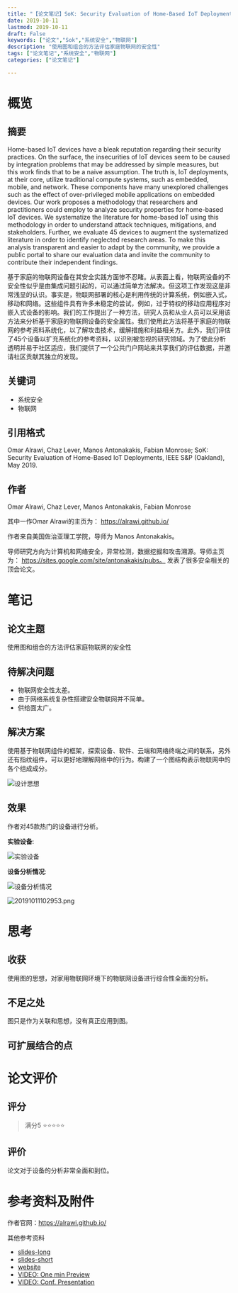 ```yaml
---
title: "【论文笔记】SoK: Security Evaluation of Home-Based IoT Deployments"
date: 2019-10-11
lastmod: 2019-10-11
draft: False
keywords: ["论文","Sok","系统安全","物联网"]
description: "使用图和组合的方法评估家庭物联网的安全性"
tags: ["论文笔记","系统安全","物联网"]
categories: ["论文笔记"]

---
```


# 概览
## 摘要
Home-based IoT devices have a bleak reputation regarding their security practices. On the surface, the insecurities of IoT devices seem to be caused by integration problems that may be addressed by simple measures, but this work finds that to be a naive assumption. The truth is, IoT deployments, at their core, utilize traditional compute systems, such as embedded, mobile, and network. These components have many unexplored challenges such as the effect of over-privileged mobile applications on embedded devices. Our work proposes a methodology that researchers and practitioners could employ to analyze security properties for home-based IoT devices. We systematize the literature for home-based IoT using this methodology in order to understand attack techniques, mitigations, and stakeholders. Further, we evaluate 45 devices to augment the systematized literature in order to identify neglected research areas. To make this analysis transparent and easier to adapt by the community, we provide a public portal to share our evaluation data and invite the community to contribute their independent findings.

基于家庭的物联网设备在其安全实践方面惨不忍睹。从表面上看，物联网设备的不安全性似乎是由集成问题引起的，可以通过简单方法解决。但这项工作发现这是非常浅显的认识。事实是，物联网部署的核心是利用传统的计算系统，例如嵌入式，移动和网络。这些组件具有许多未稳定的尝试，例如，过于特权的移动应用程序对嵌入式设备的影响。我们的工作提出了一种方法，研究人员和从业人员可以采用该方法来分析基于家庭的物联网设备的安全属性。我们使用此方法将基于家庭的物联网的参考资料系统化，以了解攻击技术，缓解措施和利益相关方。此外，我们评估了45个设备以扩充系统化的参考资料，以识别被忽视的研究领域。为了使此分析透明并易于社区适应，我们提供了一个公共门户网站来共享我们的评估数据，并邀请社区贡献其独立的发现。

## 关键词
 - 系统安全
 - 物联网

## 引用格式
Omar Alrawi, Chaz Lever, Manos Antonakakis, Fabian Monrose; SoK: Security Evaluation of Home-Based IoT Deployments, IEEE S&P (Oakland), May 2019.
## 作者
Omar Alrawi, Chaz Lever, Manos Antonakakis, Fabian Monrose

其中一作Omar Alrawi的主页为： https://alrawi.github.io/

作者来自美国佐治亚理工学院，导师为	Manos Antonakakis。

导师研究方向为计算机和网络安全，异常检测，数据挖掘和攻击溯源。导师主页为： https://sites.google.com/site/antonakakis/pubs。 发表了很多安全相关的顶会论文。


# 笔记
## 论文主题
使用图和组合的方法评估家庭物联网的安全性
## 待解决问题

 - 物联网安全性太差。
 - 由于网络系统复杂性搭建安全物联网并不简单。
 - 供给面太广。

## 解决方案
使用基于物联网组件的框架，探索设备、软件、云端和网络终端之间的联系，另外还有指纹组件，可以更好地理解网络中的行为。构建了一个图结构表示物联网中的各个组成成分。

![设计思想](https://cdn.jsdelivr.net/gh/m2kar/bucket/img20191011102625.png)

## 效果
作者对45款热门的设备进行分析。

**实验设备**:

![实验设备](https://cdn.jsdelivr.net/gh/m2kar/bucket/img20191011102911.png)

**设备分析情况**:

![设备分析情况](https://cdn.jsdelivr.net/gh/m2kar/bucket/img20191011102944.png)

![20191011102953.png](https://cdn.jsdelivr.net/gh/m2kar/bucket/img20191011102953.png)

# 思考
## 收获
使用图的思想，对家用物联网环境下的物联网设备进行综合性全面的分析。
## 不足之处
图只是作为关联和思想，没有真正应用到图。
## 可扩展结合的点
# 论文评价
## 评分
> 满分5
⭐⭐⭐⭐⭐

## 评价
论文对于设备的分析非常全面和到位。

# 参考资料及附件
作者官网：https://alrawi.github.io/

其他参考资料

 - [slides-long](https://alrawi.github.io/static/slides/M3AAWG_iot_feb_2019.pdf)
 - [slides-short](https://alrawi.github.io/static/slides/IEEESP_iot_may_2019.pdf)
 - [website](https://yourthings.info/)
 - [VIDEO: One min Preview](https://www.youtube.com/watch?v=-KCia-uTr-8)
 - [VIDEO: Conf. Presentation](https://www.youtube.com/watch?v=Yg807tkRSZ8)

